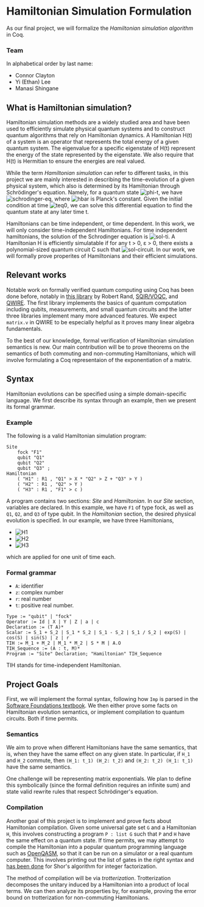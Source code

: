 # Hamiltonian Simulation Formulation

As our final project, we will formalize the *Hamiltonian simulation algorithm* in Coq.

### Team

In alphabetical order by last name:
* Connor Clayton
* Yi (Ethan) Lee
* Manasi Shingane

## What is Hamiltonian simulation?

Hamiltonian simulation methods are a widely studied area and have been used to efficiently simulate physical quantum systems 
and to construct quantum algorithms that rely on Hamiltonian dynamics. A Hamiltonian H(t) of a system is an operator that represents the total energy of a given quantum system.
The eigenvalue for a specific eigenstate of H(t) represent the energy of the state represented by the eigenstate.
We also require that H(t) is Hermitian to ensure the energies are real valued.
<!-- The ground state of a 
Hamiltonian corresponds to the eigenstate with the smallest eigenvalue. This represents the state with the lowest energy level. Finding the ground state of a Hamiltonian is a particularly useful problem 
used in many quantum applications (i.e. quantum verification, quantum algorithms, etc.) and is generally difficult for even quantum computer. "Simulating" a Hamiltonian can refer to finding the ground state
of a Hamiltonian, but can also refer to describing a quantum system at a given time t. -->

While the term *Hamiltonian simulation* can refer to different tasks,
in this project we are mainly interested in describing the time-evolution of a given physical system,
which also is determined by its Hamiltonian through Schrödinger's equation.
Namely, for a quantum state
![phi-t](http://chart.apis.google.com/chart?cht=tx&chl={\quad}|\phi(t)\rangle{\quad}),
we have
![schrodinger-eq](http://chart.apis.google.com/chart?cht=tx&chl={\quad}i\hbar|\phi'(t)\rangle=H(t)|\phi(t)\rangle{\quad}), 
where ![hbar](http://chart.apis.google.com/chart?cht=tx&chl=\hbar) is Planck's constant. Given the initial condition at time
![teq0](http://chart.apis.google.com/chart?cht=tx&chl={\quad}t=0{\quad}),
we can solve this differential equation to find the quantum state at any later time t. 

Hamiltonians can be time independent, or time dependent. In this work, we will only consider time-independent Hamiltonians. For time independent hamiltonians, the solution of the Schrodinger equation is
![sol-ti](http://chart.apis.google.com/chart?cht=tx&chl={\quad}|\phi(t)\rangle=e^{-iHt/\hbar}|\phi(0)\rangle{\quad}). 
A Hamiltonian H is efficiently simulatable if for any t > 0, &epsilon; > 0, there exists a polynomial-sized quantum circuit C such that
![sol-circuit](http://chart.apis.google.com/chart?cht=tx&chl={\quad}\mid|C-H(t)\mid|<\varepsilon{\quad}). In our work, we will formally prove 
properites of Hamiltonians and their efficient simulations. 

## Relevant works

Notable work on formally verified quantum computing using Coq has been done before, notably in [this library](https://rand.cs.uchicago.edu/vqc/) by Robert Rand, [SQIR/VOQC](https://github.com/inQWIRE/SQIR), and [QWIRE](https://github.com/inQWIRE/QWIRE). The first library implements the basics of quantum computation including qubits, measurements, and small quantum circuits and the latter three libraries implement many more advanced features. We expect `matrix.v` in QWIRE to be especially helpful as it proves many linear algebra fundamentals.

To the best of our knowledge, formal verification of Hamiltonian simulation semantics is new. Our main contribution will be to prove theorems on the semantics of both commuting and non-commuting Hamiltonians, which will involve formulating a Coq representaion of the exponentiation of a matrix.

## Syntax

Hamiltonian evolutions can be specified using a simple domain-specific language.
We first describe its syntax through an example, then we present its formal grammar.

### Example

The following is a valid Hamiltonian simulation program:

```
Site
    fock "F1"
    qubit "Q1"
    qubit "Q2"
    qubit "Q3" ;
Hamiltonian
    ( "H1" : R1 , "Q1" > X * "Q2" > Z + "Q3" > Y )
    ( "H2" : R1 , "Q2" > Y )
    ( "H3" : R1 , "F1" > c )
```

A program contains two sections: *Site* and *Hamiltonian*.
In our *Site* section, variables are declared. In this example, we have `F1` of type fock, as well as `Q1`, `Q2`, and `Q3` of type qubit.
In the *Hamiltonian* section, the desired physical evolution is specified.
In our example, we have three Hamiltonians, <!-- google charts LaTeX workaround; you hate to see it -->
* ![H1](http://chart.apis.google.com/chart?cht=tx&chl={\quad}H_1=\mathsf{I}{\otimes}\mathsf{X}{\otimes}\mathsf{Z}{\otimes}\mathsf{I}%2B\mathsf{I}{\otimes}\mathsf{I}{\otimes}\mathsf{I}{\otimes}\mathsf{Y}{\quad})
* ![H2](http://chart.apis.google.com/chart?cht=tx&chl={\quad}H_2=\mathsf{I}{\otimes}\mathsf{I}{\otimes}\mathsf{Y}{\otimes}\mathsf{I}{\quad})
* ![H3](http://chart.apis.google.com/chart?cht=tx&chl={\quad}H_3=c{\otimes}\mathsf{I}{\otimes}\mathsf{I}{\otimes}\mathsf{I}{\quad})

which are applied for one unit of time each.

### Formal grammar

* `A`: identifier
* `z`: complex number
* `r`: real number
* `t`: positive real number.

```
Type := "qubit" | "fock"
Operator := Id | X | Y | Z | a | c
Declaration := (T A)*
Scalar := S_1 + S_2 | S_1 * S_2 | S_1 - S_2 | S_1 / S_2 | exp(S) | cos(S) | sin(S) | z | r
TIH := M_1 + M_2 | M_1 * M_2 | S * M | A.O
TIH_Sequence := (A : t, M)*
Program := "Site" Declaration; "Hamiltonian" TIH_Sequence
```

TIH stands for time-independent Hamiltonian.

## Project Goals

First, we will implement the formal syntax, following how `Imp` is parsed in the [Software Foundations textbook](https://softwarefoundations.cis.upenn.edu/plf-current/index.html).
We then either prove some facts on Hamiltonian evolution semantics, or implement compilation to quantum circuits. Both if time permits.

### Semantics

We aim to prove when different Hamiltonians have the same semantics, that is, when they have the same effect on any given state.
In particular, if `H_1` and `H_2` commute, then `(H_1: t_1) (H_2: t_2)` and `(H_2: t_2) (H_1: t_1)` have the same semantics. 

One challenge will be representing matrix exponentials. We plan to define this symbolically (since the formal definition requires an infinite sum) and state valid rewrite rules that respect Schrödinger's equation.

### Compilation

Another goal of this project is to implement and prove facts about Hamiltonian compilation. Given some universal gate set `G` and a Hamiltonian `H`, this involves constructing a program `P : list G` such that `P` and `H` have the same effect on a quantum state.
If time permits, we may attempt to compile the Hamiltonian into a popular quantum programming language such as [OpenQASM](https://github.com/Qiskit/openqasm),
so that it can be run on a simulator or a real quantum computer.
This involves printing out the list of gates in the right syntax and [has been done](https://github.com/inQWIRE/SQIR/tree/main/examples/shor) for Shor's algorithm for integer factorization.
<!-- Ethan: How about the correctness of compilation? Has the formal semantics of qasm been defined anywhere? -->

The method of compilation will be via *trotterization*. Trotterization decomposes the unitary induced by a Hamiltonian into a product of local terms. 
We can then analyze its properties by, for example, proving the error bound on trotterization for non-commuting Hamiltonians.
